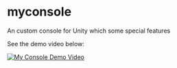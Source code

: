 # myconsole
An custom console for Unity which some special features

See the demo video below:

[![My Console Demo Video](https://img.youtube.com/vi/CRF3VSGMzWU/0.jpg)](https://www.youtube.com/watch?v=CRF3VSGMzWU)
